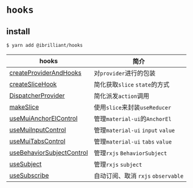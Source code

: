 # `hooks`

## install

```bash
$ yarn add @ibrilliant/hooks
```

| hooks                                                                             | 简介                               |
| --------------------------------------------------------------------------------- | ---------------------------------- |
| [createProviderAndHooks](./src/createProviderAndHooks/readme.md)                  | 对`provider`进行的包装             |
| [createSliceHook](./src/createSliceHook/readme.md)                                | 简化获取`slice` `state`的方式      |
| [DispatcherProvider](./src/DispatcherProvider/readme.md)                          | 简化派发`action`调用               |
| [makeSlice](./src/makeSlice/readme.md)                                            | 使用`slice`来封装`useReducer`      |
| [useMuiAnchorElControl](./src/Mui/useMuiAnchorElControl/readme.md)                | 管理`material-ui`的`AnchorEl`      |
| [useMuiInputControl](./src/Mui/useMuiInputControl/readme.md)                      | 管理`material-ui` `input` `value`  |
| [useMuiTabsControl](./src/Mui/useMuiTabsControl/readme.md)                        | 管理`material-ui` `tabs` `value`   |
| [useBehaviorSubjectControl](./src/Observable/useBehaviorSubjectControl/readme.md) | 管理`rxjs` `BehaviorSubject`       |
| [useSubject](./src/Observable/useSubject/readme.md)                               | 管理`rxjs` `subject`               |
| [useSubscribe](./src/Observable/useSubscribe/readme.md)                           | 自动订阅、取消 `rxjs` `observable` |
